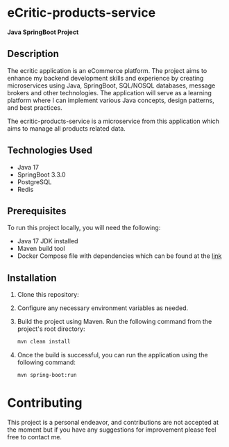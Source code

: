 # eCritic-products-service

**Java SpringBoot Project**

## Description

The ecritic application is an eCommerce platform. The project aims to enhance my backend development skills and experience by creating microservices using Java, SpringBoot, SQL/NOSQL databases, message brokers and other technologies. The application will serve as a learning platform where I can implement various Java concepts, design patterns, and best practices.

The ecritic-products-service is a microservice from this application which aims to manage all products related data.

## Technologies Used

- Java 17
- SpringBoot 3.3.0
- PostgreSQL
- Redis

## Prerequisites

To run this project locally, you will need the following:

- Java 17 JDK installed
- Maven build tool
- Docker Compose file with dependencies which can be found at the [link](https://github.com/RamonSerraVasconcelos/ecritic-application-gateway/tree/main/docker)

## Installation

1. Clone this repository:

2. Configure any necessary environment variables as needed.

3. Build the project using Maven. Run the following command from the project's root directory:
   ```bash
   mvn clean install
4. Once the build is successful, you can run the application using the following command:
   ```bash
   mvn spring-boot:run

# Contributing
This project is a personal endeavor, and contributions are not accepted at the moment but if you have any suggestions for improvement please feel free to contact me.

